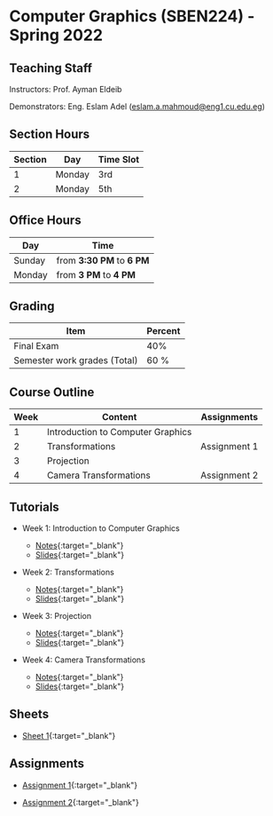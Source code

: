 # Computer  Graphics \(SBEN224\) - Spring 2022

## Teaching Staff

Instructors: Prof. Ayman Eldeib

Demonstrators:  Eng. Eslam Adel (eslam.a.mahmoud@eng1.cu.edu.eg)


## Section Hours

| Section | Day | Time Slot |
|---------|-----|-----------|
|   1     | Monday | 3rd |
|   2     | Monday | 5th |

## Office Hours

| Day | Time |
|-----|-----------|
| Sunday | from **3:30 PM** to **6 PM** |
| Monday | from **3 PM** to **4 PM** |

## Grading

| Item | Percent  |
|-----|-----------|
| Final Exam | 40%  |
| Semester work grades (Total) | 60 % |


## Course Outline

| Week | Content |  Assignments
|------|-----------------|-----|
|   1  | Introduction to Computer Graphics| |
|   2  | Transformations | Assignment 1|
|   3  | Projection | |
|   4  | Camera Transformations | Assignment 2 |


## Tutorials

* Week 1: Introduction to Computer Graphics
    * [Notes](https://sbme-tutorials.github.io/CG-Notes/Spring2022/notes/1-week1.html){:target="_blank"}
    * [Slides](https://docs.google.com/presentation/d/1O-4sG8hZpKvP-oG0TUCdgwLs1Gj3IKG4_ZoAxSS-KKo/edit?usp=sharing){:target="_blank"}

* Week 2: Transformations
    * [Notes](https://sbme-tutorials.github.io/CG-Notes/Spring2022/notes/2-week2.html){:target="_blank"}
    * [Slides](https://sbme-tutorials.github.io/CG-Notes/Spring2022/presentations/2_Transformation/#1){:target="_blank"}

* Week 3: Projection
    * [Notes](https://sbme-tutorials.github.io/CG-Notes/Spring2022/notes/3-week3.html){:target="_blank"}
    * [Slides](https://sbme-tutorials.github.io/CG-Notes/Spring2022/presentations/3_Projection/#1){:target="_blank"}

* Week 4: Camera Transformations
    * [Notes](https://sbme-tutorials.github.io/CG-Notes/Spring2022/notes/4-week4.html){:target="_blank"}
    * [Slides](https://sbme-tutorials.github.io/CG-Notes/Spring2022/presentations/4_Camera/#1){:target="_blank"}

## Sheets

* [Sheet 1](https://sbme-tutorials.github.io/CG-Notes/Spring2022/notes/Sheet1.pdf){:target="_blank"}


## Assignments

* [Assignment 1](https://sbme-tutorials.github.io/CG-Notes/Spring2022/assignments/assignment1.html){:target="_blank"}

* [Assignment 2](https://sbme-tutorials.github.io/CG-Notes/Spring2022/assignments/assignment2.html){:target="_blank"}